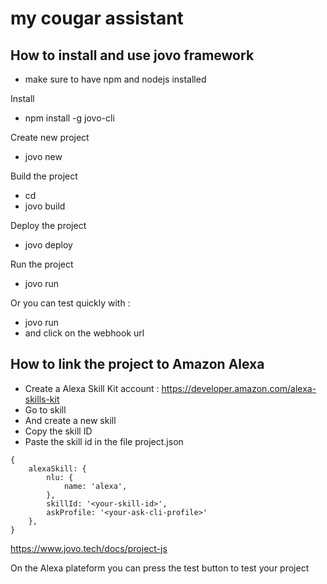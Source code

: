 # my cougar assistant

## How to install and use jovo framework

 - make sure to have npm and nodejs installed

Install
- npm install -g jovo-cli

Create new project
- jovo new <directory>

Build the project
- cd <directory>
- jovo build

Deploy the project
- jovo deploy

Run the project
- jovo run

Or you can test quickly with :
- jovo run
- and click on the webhook url

## How to link the project to Amazon Alexa

- Create a Alexa Skill Kit account : https://developer.amazon.com/alexa-skills-kit
- Go to skill
- And create a new skill
- Copy the skill ID
- Paste the skill id in the file project.json

```
{
    alexaSkill: {
        nlu: {
            name: 'alexa',
        },
        skillId: '<your-skill-id>',
        askProfile: '<your-ask-cli-profile>'
    },
}
```
https://www.jovo.tech/docs/project-js

On the Alexa plateform you can press the test button to test your project